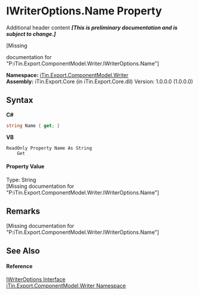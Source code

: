 # IWriterOptions.Name Property 
Additional header content _**\[This is preliminary documentation and is subject to change.\]**_

\[Missing <summary> documentation for "P:iTin.Export.ComponentModel.Writer.IWriterOptions.Name"\]

**Namespace:**&nbsp;<a href="37973b78-6b66-1218-9d7d-14680ab2aeda">iTin.Export.ComponentModel.Writer</a><br />**Assembly:**&nbsp;iTin.Export.Core (in iTin.Export.Core.dll) Version: 1.0.0.0 (1.0.0.0)

## Syntax

**C#**<br />
``` C#
string Name { get; }
```

**VB**<br />
``` VB
ReadOnly Property Name As String
	Get
```


#### Property Value
Type: String<br />\[Missing <value> documentation for "P:iTin.Export.ComponentModel.Writer.IWriterOptions.Name"\]

## Remarks
\[Missing <remarks> documentation for "P:iTin.Export.ComponentModel.Writer.IWriterOptions.Name"\]

## See Also


#### Reference
<a href="7dc19c86-bbb3-e4b8-ec21-c39d72810221">IWriterOptions Interface</a><br /><a href="37973b78-6b66-1218-9d7d-14680ab2aeda">iTin.Export.ComponentModel.Writer Namespace</a><br />